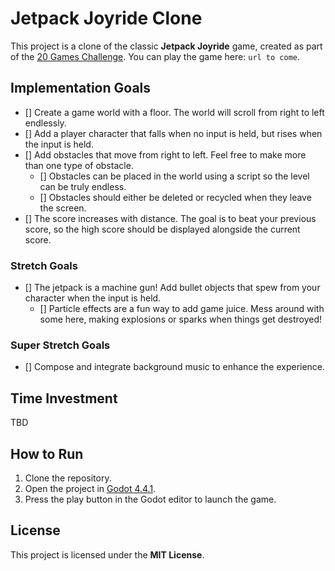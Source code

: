 # Jetpack Joyride Clone

This project is a clone of the classic **Jetpack Joyride** game, created as part of the [20 Games Challenge](https://20_games_challenge.gitlab.io/games/jetpack/). You can play the game here: `url to come`.

## Implementation Goals

- [] Create a game world with a floor. The world will scroll from right to left endlessly.
- [] Add a player character that falls when no input is held, but rises when the input is held.
- [] Add obstacles that move from right to left. Feel free to make more than one type of obstacle.
  - [] Obstacles can be placed in the world using a script so the level can be truly endless.
  - [] Obstacles should either be deleted or recycled when they leave the screen.
- [] The score increases with distance. The goal is to beat your previous score, so the high score should be displayed alongside the current score.

### Stretch Goals

- [] The jetpack is a machine gun! Add bullet objects that spew from your character when the input is held.
  - [] Particle effects are a fun way to add game juice. Mess around with some here, making explosions or sparks when things get destroyed!

### Super Stretch Goals

- [] Compose and integrate background music to enhance the experience.

## Time Investment

TBD

## How to Run

1. Clone the repository.
2. Open the project in [Godot 4.4.1](https://godotengine.org/download/archive/4.4.1-stable/).
3. Press the play button in the Godot editor to launch the game.

## License

This project is licensed under the **MIT License**.

